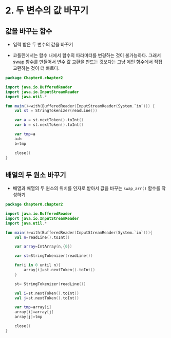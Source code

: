 # 2. 두 변수의 값 바꾸기

## 값을 바꾸는 함수

* 입력 받은 두 변수의 값을 바꾸기

* 코틀린에서는 함수 내에서 함수의 파라미터를 변경하는 것이 불가능하다. 그래서 swap 함수를 만들어서 변수 값 교환을 만드는 것보다는 그냥 메인 함수에서 직접 교환하는 것이 더 빠르다.

```kotlin
package Chapter0.chapter2

import java.io.BufferedReader
import java.io.InputStreamReader
import java.util.*

fun main()=with(BufferedReader(InputStreamReader(System.`in`))) {
    val st = StringTokenizer(readLine())

    var a = st.nextToken().toInt()
    var b = st.nextToken().toInt()

    var tmp=a
    a=b
    b=tmp

    close()
}
```

## 배열의 두 원소 바꾸기

* 배열과 배열의 두 원소의 위치를 인자로 받아서 값을 바꾸는 ```swap_arr()``` 함수를 작성하기

```kotlin
package Chapter0.chapter2

import java.io.BufferedReader
import java.io.InputStreamReader
import java.util.*

fun main()=with(BufferedReader(InputStreamReader(System.`in`))){
    val n=readLine().toInt()

    var array=IntArray(n,{0})

    var st=StringTokenizer(readLine())

    for(i in 0 until n){
        array[i]=st.nextToken().toInt()
    }

    st= StringTokenizer(readLine())

    val i=st.nextToken().toInt()
    val j=st.nextToken().toInt()

    var tmp=array[i]
    array[i]=array[j]
    array[j]=tmp

    close()
}
```
